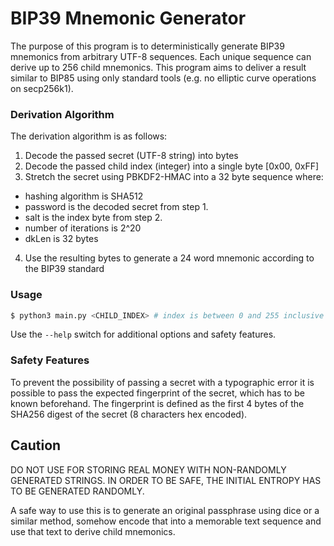 # BIP39 Mnemonic Generator

The purpose of this program is to deterministically generate BIP39 mnemonics
from arbitrary UTF-8 sequences. Each unique sequence can derive up to 256 child
mnemonics. This program aims to deliver a result similar to BIP85 using only
standard tools (e.g. no elliptic curve operations on secp256k1).

### Derivation Algorithm

The derivation algorithm is as follows:

1. Decode the passed secret (UTF-8 string) into bytes
2. Decode the passed child index (integer) into a single byte [0x00, 0xFF]
3. Stretch the secret using PBKDF2-HMAC into a 32 byte sequence where:
  - hashing algorithm is SHA512
  - password is the decoded secret from step 1.
  - salt is the index byte from step 2.
  - number of iterations is 2^20
  - dkLen is 32 bytes
4. Use the resulting bytes to generate a 24 word mnemonic according to the
    BIP39 standard

### Usage

```bash
$ python3 main.py <CHILD_INDEX> # index is between 0 and 255 inclusive

```

Use the `--help` switch for additional options and safety features.

### Safety Features

To prevent the possibility of passing a secret with a typographic error
it is possible to pass the expected fingerprint of the secret, which has
to be known beforehand. The fingerprint is defined as the first 4 bytes
of the SHA256 digest of the secret (8 characters hex encoded).

## Caution

DO NOT USE FOR STORING REAL MONEY WITH NON-RANDOMLY GENERATED STRINGS.
IN ORDER TO BE SAFE, THE INITIAL ENTROPY HAS TO BE GENERATED RANDOMLY.

A safe way to use this is to generate an original passphrase using dice
or a similar method, somehow encode that into a memorable text sequence
and use that text to derive child mnemonics.

